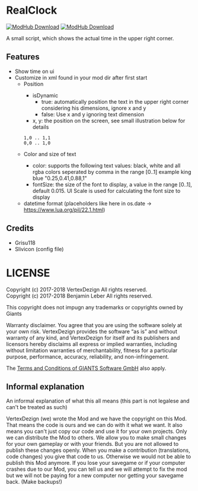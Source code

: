 # RealClock

[![ModHub Download](https://img.shields.io/badge/%5BFS17%5D%20ModHub-2.0.1.0-green.svg?style=flat-square)](https://farming-simulator.com/mod.php?lang=de&country=ch&mod_id=51459&title=fs2017)
[![ModHub Download](https://img.shields.io/badge/%5BFS19%5D%20ModHub-1.0.0.0-blue.svg?style=flat-square)](https://farming-simulator.com/mod.php?lang=de&country=ch&mod_id=117935&title=fs2019)

A small script, which shows the actual time in the upper right corner.

## Features
* Show time on ui
* Customize in xml found in your mod dir after first start 
    * Position <position isDynamic="bool" x="[0,1]" y="[0,1]"/>
        * isDynamic
            * true: automatically position the text in the upper right corner considering his dimensions, ignore x and y
            * false: Use x and y ignoring text dimension
        * x, y: the position on the screen, see small illustration below for details
        ```
        1,0 .. 1,1
        0,0 .. 1,0
        ```
    * Color and size of text <rendering color="black|white|r,g,b,a" fontSize="[0,1]"/>
        * color: supports the following text values: black, white and all rgba colors seperated by comma in the range [0..1] example king blue "0.25,0.41,0.88,1"
        * fontSize: the size of the font to display, a value in the range [0..1], default 0.015. UI Scale is used for calculating the font size to display
    * datetime format (placeholders like here in os.date -> https://www.lua.org/pil/22.1.html)

## Credits
* Grisu118
* Slivicon (config file)

# LICENSE
Copyright (c) 2017-2018 VertexDezign All rights reserved.  
Copyright (c) 2017-2018 Benjamin Leber All rights reserved.

This copyright does not impugn any trademarks or copyrights owned by Giants

Warranty disclaimer. You agree that you are using the software solely at your own risk.
VertexDezign provides the software “as is” and without warranty of any kind, and VertexDezign
for itself and its publishers and licensors hereby disclaims all express or implied warranties,
including without limitation warranties of merchantability, fitness for a particular purpose,
performance, accuracy, reliability, and non-infringement.

The [Terms and Conditions of GIANTS Software GmbH](https://www.farming-simulator.com/termsModHub.php) also apply.

## Informal explanation

An informal explanation of what this all means (this part is not legalese and can't be treated as such)

VertexDezign (we) wrote the Mod and we have the copyright on this Mod. That means the code is ours and we can
do with it what we want. It also means you can't just copy our code and use it for your own projects. 
Only we can distribute the Mod to others. We allow you to make small changes for your own gameplay or with your friends.
But you are not allowed to publish these changes openly. When you make a contribution (translations, code changes) you
give that code to us. Otherwise we would not be able to publish this Mod anymore.
If you lose your savegame or if your computer crashes due to our Mod, you can tell us and we will attempt to fix the
mod but we will not be paying for a new computer nor getting your savegame back. (Make backups!)